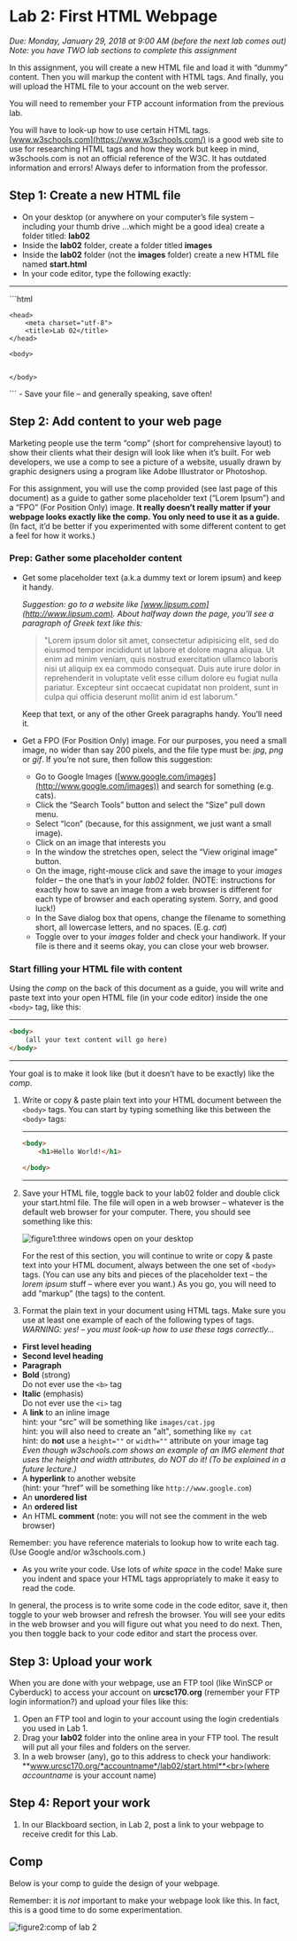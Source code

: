 # Lab 2: First HTML Webpage
*Due: Monday, January 29, 2018 at 9:00 AM (before the next lab comes out)<br>Note: you have TWO lab sections to complete this assignment*

In this assignment, you will create a new HTML file and load it with “dummy” content.  Then you will markup the content with HTML tags.  And finally, you will upload the HTML file to your account on the web server.

You will need to remember your FTP account information from the previous lab.

You will have to look-up how to use certain HTML tags.  [www.w3schools.com](https://www.w3schools.com/) is a good web site to use for researching HTML tags and how they work but keep in mind, w3schools.com is not an official reference of the W3C.  It has outdated information and errors!  Always defer to information from the professor.

## Step 1: Create a new HTML file

- On your desktop (or anywhere on your computer’s file system – including your thumb drive ...which might be a good idea) create a folder titled: **lab02**
- Inside the **lab02** folder, create a folder titled **images**
- Inside the **lab02** folder (not the **images** folder) create a new HTML file named **start.html**
- In your code editor, type the following exactly:

<hr>
```html
<!doctype html>

<html lang="en">

	<head>
		<meta charset="utf-8">
		<title>Lab 02</title>
	</head>

	<body>


	</body>

</html>
```
- Save your file – and generally speaking, save often!

## Step 2:  Add content to your web page

Marketing people use the term “comp” (short for comprehensive layout) to show their clients what their design will look like when it’s built.  For web developers, we use a comp to see a picture of a website, usually drawn by graphic designers using a program like Adobe Illustrator or Photoshop.

For this assignment, you will use the comp provided (see last page of this document) as a guide to gather some placeholder text (“Lorem Ipsum”) and a “FPO” (For Position Only) image.  **It really doesn’t really matter if your webpage looks exactly like the comp.  You only need to use it as a guide.**  (In fact, it’d be better if you experimented with some different content to get a feel for how it works.)

### Prep: Gather some placeholder content

- Get some placeholder text (a.k.a dummy text or lorem ipsum) and keep it handy.

	*Suggestion: go to a website like [www.lipsum.com](http://www.lipsum.com). About halfway down the page, you’ll see a paragraph of Greek text like this:*

  > "Lorem ipsum dolor sit amet, consectetur adipisicing elit, sed do eiusmod tempor incididunt ut labore et dolore magna aliqua. Ut enim ad minim veniam, quis nostrud exercitation ullamco laboris nisi ut aliquip ex ea commodo consequat. Duis aute irure dolor in reprehenderit in voluptate velit esse cillum dolore eu fugiat nulla pariatur. Excepteur sint occaecat cupidatat non proident, sunt in culpa qui officia deserunt mollit anim id est laborum."

	Keep that text, or any of the other Greek paragraphs handy.  You’ll need it.
	
- Get a FPO (For Position Only) image.  For our purposes, you need a small image, no wider than say 200 pixels, and the file type must be: *jpg*, *png* or *gif*.  If you’re not sure, then follow this suggestion: 
	- Go to Google Images ([www.google.com/images](http://www.google.com/images)) and search for something (e.g. cats).
	- Click the “Search Tools” button and select the “Size” pull down menu.  
	- Select “Icon” (because, for this assignment, we just want a small image).  
	- Click on an image that interests you
	- In the window the stretches open, select the “View original image” button.  
	- On the image, right-mouse click and save the image to your *images* folder – the one that’s in your *lab02* folder.  (NOTE: instructions for exactly how to save an image from a web browser is different for each type of browser and each operating system.  Sorry, and good luck!)
	- In the Save dialog box that opens, change the filename to something short, all lowercase letters, and no spaces.  (E.g. *cat*)
	- Toggle over to your *images* folder and check your handiwork.  If your file is there and it seems okay, you can close your web browser.

### Start filling your HTML file with content

Using the *comp* on the back of this document as a guide, you will write and paste text into your open HTML file (in your code editor) inside the one `<body>` tag, like this: 

<hr>
	
```html
<body>
	(all your text content will go here)
</body>
```
	
<hr>

Your goal is to make it look like (but it doesn’t have to be exactly) like the *comp*.

1. Write or copy & paste plain text into your HTML document between the `<body>` tags.  You can start by typing something like this between the `<body>` tags:

	<hr>
	
	```html
	<body>
		<h1>Hello World!</h1>
		
	</body>
	```
	
	<hr>

2. Save your HTML file, toggle back to your lab02 folder and double click your start.html file.  The file will open in a web browser – whatever is the default web browser for your computer.  There, you should see something like this:

	![figure1:three windows open on your desktop](documentation-images/figure1.png)

	For the rest of this section, you will continue to write or copy & paste text into your HTML document, always between the one set of `<body>` tags.  (You can use any bits and pieces of the placeholder text – the *lorem ipsum* stuff – where ever you want.)  As you go, you will need to add “markup” (the tags) to the content.

3.	Format the plain text in your document using HTML tags. Make sure you use at least one example of each of the following types of tags.<br>*WARNING: yes! – you must look-up how to use these tags correctly...*

  - **First level heading**
  - **Second level heading**
  - **Paragraph**
  - **Bold** (strong)<br>Do not ever use the `<b>` tag
  - **Italic** (emphasis)<br>Do not ever use the `<i>` tag
  - A **link** to an inline image<br>hint: your “src” will be something like `images/cat.jpg`<br>hint: you will also need to create an "alt", something like `my cat`<br>hint: do **not** use a `height=""` or `width=""` attribute on your image tag<br>*Even though w3schools.com shows an example of an IMG element that uses the height and width attributes, do NOT do it!  (To be explained in a future lecture.)*
  - A **hyperlink** to another website<br>(hint: your “href” will be something like `http://www.google.com`)
  - An **unordered list**
  - An **ordered list**
  - An HTML **comment** (note: you will not see the comment in the web browser)

Remember: you have reference materials to lookup how to write each tag.  (Use Google and/or w3schools.com.)

- As you write your code.  Use lots of *white space* in the code! Make sure you indent and space your HTML tags appropriately to make it easy to read the code.  

In general, the process is to write some code in the code editor, save it, then toggle to your web browser and refresh the browser.  You will see your edits in the web browser and you will figure out what you need to do next.  Then, you then toggle back to your code editor and start the process over.

## Step 3:  Upload your work
When you are done with your webpage, use an FTP tool (like WinSCP or Cyberduck) to access your account on **urcsc170.org**  (remember your FTP login information?) and upload your files like this:

1.	Open an FTP tool and login to your account using the login credentials you used in Lab 1.
2.	Drag your **lab02** folder into the online area in your FTP tool.  The result will put all your files and folders on the server.  
3.	In a web browser (any), go to this address to check your handiwork: 
**www.urcsc170.org/*accountname*/lab02/start.html**<br>(where *accountname* is your account name)

## Step 4:  Report your work
1.	In our Blackboard section, in Lab 2, post a link to your webpage to receive credit for this Lab. 

## Comp
Below is your comp to guide the design of your webpage.

Remember: it is *not* important to make your webpage look like this.  In fact, this is a good time to do some experimentation.  

![figure2:comp of lab 2](documentation-images/figure2.png)
